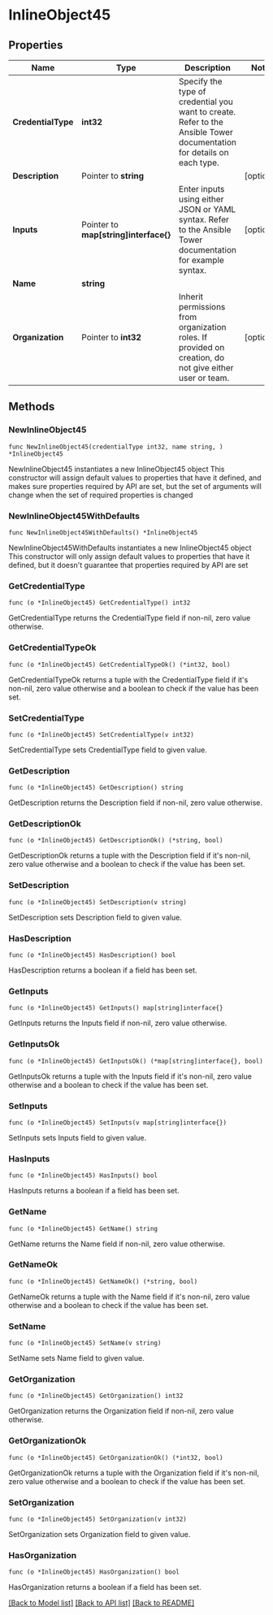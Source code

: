 # InlineObject45

## Properties

Name | Type | Description | Notes
------------ | ------------- | ------------- | -------------
**CredentialType** | **int32** | Specify the type of credential you want to create. Refer to the Ansible Tower documentation for details on each type. | 
**Description** | Pointer to **string** |  | [optional] 
**Inputs** | Pointer to **map[string]interface{}** | Enter inputs using either JSON or YAML syntax. Refer to the Ansible Tower documentation for example syntax. | [optional] 
**Name** | **string** |  | 
**Organization** | Pointer to **int32** | Inherit permissions from organization roles. If provided on creation, do not give either user or team. | [optional] 

## Methods

### NewInlineObject45

`func NewInlineObject45(credentialType int32, name string, ) *InlineObject45`

NewInlineObject45 instantiates a new InlineObject45 object
This constructor will assign default values to properties that have it defined,
and makes sure properties required by API are set, but the set of arguments
will change when the set of required properties is changed

### NewInlineObject45WithDefaults

`func NewInlineObject45WithDefaults() *InlineObject45`

NewInlineObject45WithDefaults instantiates a new InlineObject45 object
This constructor will only assign default values to properties that have it defined,
but it doesn't guarantee that properties required by API are set

### GetCredentialType

`func (o *InlineObject45) GetCredentialType() int32`

GetCredentialType returns the CredentialType field if non-nil, zero value otherwise.

### GetCredentialTypeOk

`func (o *InlineObject45) GetCredentialTypeOk() (*int32, bool)`

GetCredentialTypeOk returns a tuple with the CredentialType field if it's non-nil, zero value otherwise
and a boolean to check if the value has been set.

### SetCredentialType

`func (o *InlineObject45) SetCredentialType(v int32)`

SetCredentialType sets CredentialType field to given value.


### GetDescription

`func (o *InlineObject45) GetDescription() string`

GetDescription returns the Description field if non-nil, zero value otherwise.

### GetDescriptionOk

`func (o *InlineObject45) GetDescriptionOk() (*string, bool)`

GetDescriptionOk returns a tuple with the Description field if it's non-nil, zero value otherwise
and a boolean to check if the value has been set.

### SetDescription

`func (o *InlineObject45) SetDescription(v string)`

SetDescription sets Description field to given value.

### HasDescription

`func (o *InlineObject45) HasDescription() bool`

HasDescription returns a boolean if a field has been set.

### GetInputs

`func (o *InlineObject45) GetInputs() map[string]interface{}`

GetInputs returns the Inputs field if non-nil, zero value otherwise.

### GetInputsOk

`func (o *InlineObject45) GetInputsOk() (*map[string]interface{}, bool)`

GetInputsOk returns a tuple with the Inputs field if it's non-nil, zero value otherwise
and a boolean to check if the value has been set.

### SetInputs

`func (o *InlineObject45) SetInputs(v map[string]interface{})`

SetInputs sets Inputs field to given value.

### HasInputs

`func (o *InlineObject45) HasInputs() bool`

HasInputs returns a boolean if a field has been set.

### GetName

`func (o *InlineObject45) GetName() string`

GetName returns the Name field if non-nil, zero value otherwise.

### GetNameOk

`func (o *InlineObject45) GetNameOk() (*string, bool)`

GetNameOk returns a tuple with the Name field if it's non-nil, zero value otherwise
and a boolean to check if the value has been set.

### SetName

`func (o *InlineObject45) SetName(v string)`

SetName sets Name field to given value.


### GetOrganization

`func (o *InlineObject45) GetOrganization() int32`

GetOrganization returns the Organization field if non-nil, zero value otherwise.

### GetOrganizationOk

`func (o *InlineObject45) GetOrganizationOk() (*int32, bool)`

GetOrganizationOk returns a tuple with the Organization field if it's non-nil, zero value otherwise
and a boolean to check if the value has been set.

### SetOrganization

`func (o *InlineObject45) SetOrganization(v int32)`

SetOrganization sets Organization field to given value.

### HasOrganization

`func (o *InlineObject45) HasOrganization() bool`

HasOrganization returns a boolean if a field has been set.


[[Back to Model list]](../README.md#documentation-for-models) [[Back to API list]](../README.md#documentation-for-api-endpoints) [[Back to README]](../README.md)


